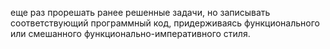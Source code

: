 еще раз прорешать ранее решенные задачи, но записывать соответствующий программный код, придерживаясь функционального или смешанного функционально-императивного стиля.
